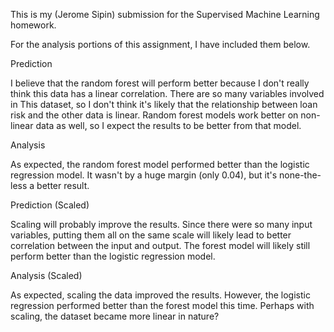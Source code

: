 This is my (Jerome Sipin) submission for the Supervised Machine Learning
homework.

For the analysis portions of this assignment, I have included them below.  

Prediction

I believe that the random forest will perform better because I don't really think
this data has a linear correlation. There are so many variables involved in This
dataset, so I don't think it's likely that the relationship between loan risk
and the other data is linear. Random forest models work better on non-linear data
as well, so I expect the results to be better from that model.


Analysis

As expected, the random forest model performed better than the logistic
regression model. It wasn't by a huge margin (only 0.04), but it's none-the-
less a better result.


Prediction (Scaled)

Scaling will probably improve the results. Since there were so many input
variables, putting them all on the same scale will likely lead to better
correlation between the input and output. The forest model will likely still
perform better than the logistic regression model.


Analysis (Scaled)

As expected, scaling the data improved the results. However, the logistic regression
performed better than the forest model this time. Perhaps with scaling, the dataset
became more linear in nature?
